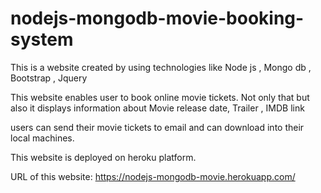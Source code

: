 # nodejs-mongodb-movie-booking-system

This is a website created by using technologies like Node js , Mongo db , Bootstrap , Jquery

This website enables user to book online movie tickets. Not only that but also it displays information about Movie release date, Trailer , IMDB link

users can send their movie tickets to email and can download into their local machines.

This website is deployed on heroku platform.

URL of this website:  https://nodejs-mongodb-movie.herokuapp.com/
